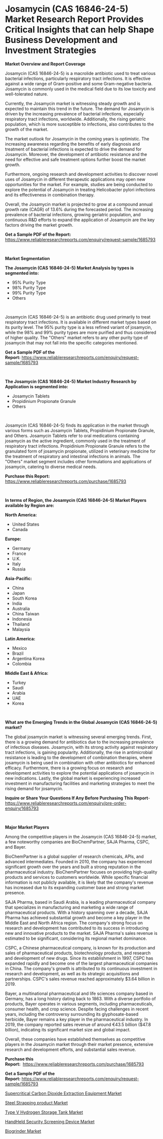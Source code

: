 <p><h1>Josamycin (CAS 16846-24-5) Market Research Report Provides Critical Insights that can help Shape Business Development and Investment Strategies</h1></p><p><strong>Market Overview and Report Coverage</strong></p>
<p><p>Josamycin (CAS 16846-24-5) is a macrolide antibiotic used to treat various bacterial infections, particularly respiratory tract infections. It is effective against a wide range of Gram-positive and some Gram-negative bacteria. Josamycin is commonly used in the medical field due to its low toxicity and well-tolerated nature.</p><p>Currently, the Josamycin market is witnessing steady growth and is expected to maintain this trend in the future. The demand for Josamycin is driven by the increasing prevalence of bacterial infections, especially respiratory tract infections, worldwide. Additionally, the rising geriatric population, which is more susceptible to infections, also contributes to the growth of the market.</p><p>The market outlook for Josamycin in the coming years is optimistic. The increasing awareness regarding the benefits of early diagnosis and treatment of bacterial infections is expected to drive the demand for Josamycin. Moreover, the development of antibiotic resistance and the need for effective and safe treatment options further boost the market growth.</p><p>Furthermore, ongoing research and development activities to discover novel uses of Josamycin in different therapeutic applications may open new opportunities for the market. For example, studies are being conducted to explore the potential of Josamycin in treating Helicobacter pylori infections and its effectiveness in combination therapy.</p><p>Overall, the Josamycin market is projected to grow at a compound annual growth rate (CAGR) of 13.6% during the forecasted period. The increasing prevalence of bacterial infections, growing geriatric population, and continuous R&D efforts to expand the application of Josamycin are the key factors driving the market growth.</p></p>
<p><strong>Get a Sample PDF of the Report:</strong> <a href="https://www.reliableresearchreports.com/enquiry/request-sample/1685793">https://www.reliableresearchreports.com/enquiry/request-sample/1685793</a></p>
<p>&nbsp;</p>
<p><strong>Market Segmentation</strong></p>
<p><strong>The Josamycin (CAS 16846-24-5) Market Analysis by types is segmented into:</strong></p>
<p><ul><li>95% Purity Type</li><li>98% Purity Type</li><li>99% Purity Type</li><li>Others</li></ul></p>
<p>&nbsp;</p>
<p><p>Josamycin (CAS 16846-24-5) is an antibiotic drug used primarily to treat respiratory tract infections. It is available in different market types based on its purity level. The 95% purity type is a less refined variant of josamycin, while the 98% and 99% purity types are more purified and thus considered of higher quality. The "Others" market refers to any other purity type of josamycin that may not fall into the specific categories mentioned.</p></p>
<p><strong>Get a Sample PDF of the Report:</strong>&nbsp;<a href="https://www.reliableresearchreports.com/enquiry/request-sample/1685793">https://www.reliableresearchreports.com/enquiry/request-sample/1685793</a></p>
<p>&nbsp;</p>
<p><strong>The Josamycin (CAS 16846-24-5) Market Industry Research by Application is segmented into:</strong></p>
<p><ul><li>Josamycin Tablets</li><li>Propidinium Propionate Granule</li><li>Others</li></ul></p>
<p>&nbsp;</p>
<p><p>Josamycin (CAS 16846-24-5) finds its application in the market through various forms such as Josamycin Tablets, Propidinium Propionate Granule, and Others. Josamycin Tablets refer to oral medications containing josamycin as the active ingredient, commonly used in the treatment of respiratory tract infections. Propidinium Propionate Granule refers to the granulated form of josamycin propionate, utilized in veterinary medicine for the treatment of respiratory and intestinal infections in animals. The "Others" market segment includes other formulations and applications of josamycin, catering to diverse medical needs.</p></p>
<p><strong>Purchase this Report:</strong>&nbsp; <a href="https://www.reliableresearchreports.com/purchase/1685793">https://www.reliableresearchreports.com/purchase/1685793</a></p>
<p>&nbsp;</p>
<p><strong>In terms of Region, the Josamycin (CAS 16846-24-5) Market Players available by Region are:</strong></p>
<p>
    <p> <strong> North America: </strong>
        <ul>
            <li>United States</li>
            <li>Canada</li>
        </ul>
        </p> 
    <p> <strong> Europe: </strong>
        <ul>
            <li>Germany</li>
            <li>France</li>
            <li>U.K.</li>
            <li>Italy</li>
            <li>Russia</li>
        </ul>
        </p> 
    <p> <strong> Asia-Pacific: </strong>
        <ul>
            <li>China</li>
            <li>Japan</li>
            <li>South Korea</li>
            <li>India</li>
            <li>Australia</li>
            <li>China Taiwan</li>
            <li>Indonesia</li>
            <li>Thailand</li>
            <li>Malaysia</li>
        </ul>
        </p> 
    <p> <strong> Latin America: </strong>
        <ul>
            <li>Mexico</li>
            <li>Brazil</li>
            <li>Argentina Korea</li>
            <li>Colombia</li>
        </ul>
        </p> 
    <p> <strong> Middle East & Africa: </strong>
        <ul>
            <li>Turkey</li>
            <li>Saudi</li>
            <li>Arabia</li>
            <li>UAE</li>
            <li>Korea</li>
        </ul>
    </p>
    </p>
<p>&nbsp;</p>
<p><strong>What are the Emerging Trends in the Global Josamycin (CAS 16846-24-5) market?</strong></p>
<p><p>The global josamycin market is witnessing several emerging trends. First, there is a growing demand for antibiotics due to the increasing prevalence of infectious diseases. Josamycin, with its strong activity against respiratory tract infections, is gaining popularity. Additionally, the rise in antimicrobial resistance is leading to the development of combination therapies, where josamycin is being used in combination with other antibiotics for enhanced efficacy. Furthermore, there is a growing focus on research and development activities to explore the potential applications of josamycin in new indications. Lastly, the global market is experiencing increased investment in manufacturing facilities and marketing strategies to meet the rising demand for josamycin.</p></p>
<p><strong>Inquire or Share Your Questions If Any Before Purchasing This Report</strong>- <a href="https://www.reliableresearchreports.com/enquiry/pre-order-enquiry/1685793">https://www.reliableresearchreports.com/enquiry/pre-order-enquiry/1685793</a></p>
<p>&nbsp;</p>
<p><strong>Major Market Players</strong></p>
<p><p>Among the competitive players in the Josamycin (CAS 16846-24-5) market, a few noteworthy companies are BioChemPartner, SAJA Pharma, CSPC, and Bayer.</p><p>BioChemPartner is a global supplier of research chemicals, APIs, and advanced intermediates. Founded in 2010, the company has experienced significant growth over the years and built a strong reputation in the pharmaceutical industry. BioChemPartner focuses on providing high-quality products and services to customers worldwide. While specific financial information is not publicly available, it is likely that the company's revenue has increased due to its expanding customer base and strong market presence.</p><p>SAJA Pharma, based in Saudi Arabia, is a leading pharmaceutical company that specializes in manufacturing and marketing a wide range of pharmaceutical products. With a history spanning over a decade, SAJA Pharma has achieved substantial growth and become a key player in the Middle East and North Africa region. The company's strong focus on research and development has contributed to its success in introducing new and innovative products to the market. SAJA Pharma's sales revenue is estimated to be significant, considering its regional market dominance.</p><p>CSPC, a Chinese pharmaceutical company, is known for its production and sales of pharmaceutical products, biotechnology products, and research and development of new drugs. Since its establishment in 1997, CSPC has expanded rapidly and become one of the largest pharmaceutical companies in China. The company's growth is attributed to its continuous investment in research and development, as well as its strategic acquisitions and partnerships. CSPC's sales revenue reached approximately $3.64 billion in 2019.</p><p>Bayer, a multinational pharmaceutical and life sciences company based in Germany, has a long history dating back to 1863. With a diverse portfolio of products, Bayer operates in various segments, including pharmaceuticals, consumer health, and crop science. Despite facing challenges in recent years, including the controversy surrounding its glyphosate-based herbicide, Bayer remains a key player in the pharmaceutical industry. In 2019, the company reported sales revenue of around €43.5 billion ($47.8 billion), indicating its significant market size and global impact.</p><p>Overall, these companies have established themselves as competitive players in the Josamycin market through their market presence, extensive research and development efforts, and substantial sales revenue.</p></p>
<p><strong>Purchase this Report:</strong>&nbsp;&nbsp;<a href="https://www.reliableresearchreports.com/purchase/1685793">https://www.reliableresearchreports.com/purchase/1685793</a></p>
<p></p>
<p><strong>Get a Sample PDF of the Report:</strong>&nbsp;<a href="https://www.reliableresearchreports.com/enquiry/request-sample/1685793">https://www.reliableresearchreports.com/enquiry/request-sample/1685793</a></p>
<p><p><a href="https://medium.com/@deniseharvey70/supercritical-carbon-dioxide-extraction-equipment-market-size-growth-forecast-2023-2030-970e51f0dcc7">Supercritical Carbon Dioxide Extraction Equipment Market</a></p><p><a href="https://github.com/sofayahoo2023/Market-Research-Report-List-1/blob/main/steel-strapping-product-market.md">Steel Strapping product Market</a></p><p><a href="https://www.linkedin.com/pulse/decoding-type-v-hydrogen-storage-tank-market-deep-dive/">Type V Hydrogen Storage Tank Market</a></p><p><a href="https://www.linkedin.com/pulse/handheld-security-screening-device-market-size-share-amp-trends/">HandHeld Security Screening Device Market</a></p><p><a href="https://github.com/pizolina/Market-Research-Report-List-1/blob/main/biogrinder-market.md">Biogrinder Market</a></p></p>
